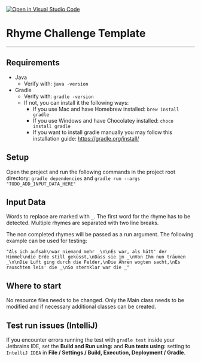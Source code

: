 [![Open in Visual Studio Code](https://classroom.github.com/assets/open-in-vscode-f059dc9a6f8d3a56e377f745f24479a46679e63a5d9fe6f495e02850cd0d8118.svg)](https://classroom.github.com/online_ide?assignment_repo_id=5468773&assignment_repo_type=AssignmentRepo)

# Rhyme Challenge Template

<hr>

## Requirements

- Java
    - Verify with: `java -version`
- Gradle
    - Verify with: `gradle -version`
    - If not, you can install it the following ways:
        - If you use Mac and have Homebrew installed: `brew install gradle`
        - If you use Windows and have Chocolatey installed: `choco install gradle`
        - If you want to install gradle manually you may follow this installation guide: https://gradle.org/install/

## Setup
Open the project and run the following commands in the project root directory:
`gradle dependencies` and `gradle run --args "TODO_ADD_INPUT_DATA_HERE"`

## Input Data

Words to replace are marked with `_`. The first word for the rhyme has to be detected.
Multiple rhymes are separated with two line breaks.

The non completed rhymes will be passed as a run argument. The following example can be used for testing:
```
"Als ich aufsah\nwar niemand mehr _\n\nEs war, als hätt' der Himmel\ndie Erde still geküsst,\nDass sie im _\nVon Ihm nun träumen _\n\nDie Luft ging durch die Felder,\nDie Ähren wogten sacht,\nEs rauschten leis' die _\nSo sternklar war die _"
```

## Where to start

No resource files needs to be changed. Only the Main class needs to be modified and if necessary
additional classes can be created.

## Test run issues (IntelliJ)

If you encounter errors running the test with `gradle test` inside your Jetbrains IDE, set the **Build and Run using:** and **Run tests using:** setting to `IntelliJ IDEA` in **File / Settings / Build, Execution, Deployment / Gradle**.